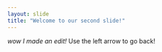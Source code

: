 ```yaml
---
layout: slide
title: "Welcome to our second slide!"
---
```

*wow I made an edit!*
Use the left arrow to go back!
